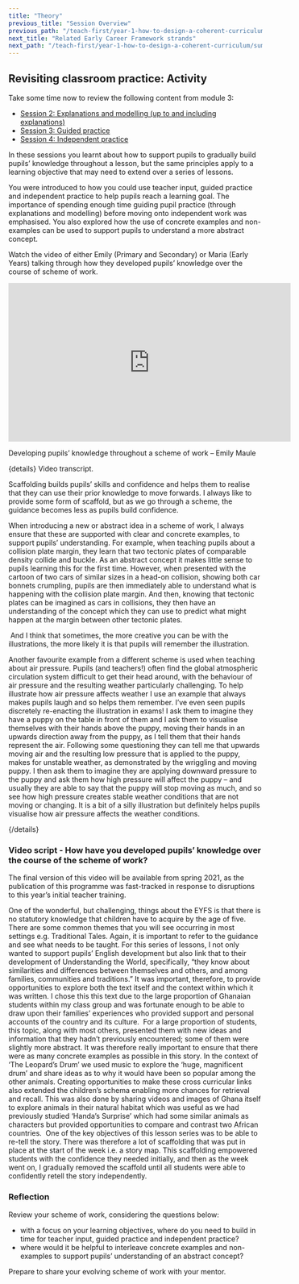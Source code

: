 ```yaml
---
title: "Theory"
previous_title: "Session Overview"
previous_path: "/teach-first/year-1-how-to-design-a-coherent-curriculum/summer-week-5-ect-session-overview"
next_title: "Related Early Career Framework strands"
next_path: "/teach-first/year-1-how-to-design-a-coherent-curriculum/summer-week-5-ect-related-early-career-framework-strands"
---
```


## Revisiting classroom practice: Activity

Take some time now to review the following content from module 3:

- [Session 2: Explanations and modelling (up to and including explanations)](/teach-first/year-1-what-makes-classroom-practice-effective#week-2-explanations-and-modelling)
- [Session 3: Guided practice](/teach-first/year-1-what-makes-classroom-practice-effective#week-3-guided-practice)
- [Session 4: Independent practice](/teach-first/year-1-what-makes-classroom-practice-effective#week-4-independent-practice)

In these sessions you learnt about how to support pupils to gradually build pupils’ knowledge throughout a lesson, but the same principles apply to a learning objective that may need to extend over a series of lessons.

You were introduced to how you could use teacher input, guided practice and independent practice to help pupils reach a learning goal. The importance of spending enough time guiding pupil practice (through explanations and modelling) before moving onto independent work was emphasised. You also explored how the use of concrete examples and non-examples can be used to support pupils to understand a more abstract concept.

Watch the video of either Emily (Primary and Secondary) or Maria (Early Years) talking through how they developed pupils’ knowledge over the course of scheme of work.

<iframe width="560" height="315" src="https://www.youtube.com/embed/W2JV2Oh2ORQ?rel=0" title="YouTube video player" frameborder="0" allow="accelerometer; autoplay; clipboard-write; encrypted-media; gyroscope; picture-in-picture; web-share" allowfullscreen></iframe>

Developing pupils’ knowledge throughout a scheme of work – Emily Maule

{details}
Video transcript.


  Scaffolding builds pupils’ skills and confidence and helps them to realise
  that they can use their prior knowledge to move forwards. I always like to
  provide some form of scaffold, but as we go through a scheme, the guidance
  becomes less as pupils build confidence. 



  When introducing a new or abstract idea in a scheme of work, I always ensure
  that these are supported with clear and concrete examples, to support pupils’
  understanding. For example, when teaching pupils about a collision plate
  margin, they learn that two tectonic plates of comparable density collide and
  buckle. As an abstract concept it makes little sense to pupils learning this
  for the first time. However, when presented with the cartoon of two cars of
  similar sizes in a head-on collision, showing both car bonnets crumpling,
  pupils are then immediately able to understand what is happening with the
  collision plate margin. And then, knowing that tectonic plates can be imagined
  as cars in collisions, they then have an understanding of the concept which
  they can use to predict what might happen at the margin between other tectonic
  plates.
 
   And I think that sometimes, the more creative you can be with the
  illustrations, the more likely it is that pupils will remember the
  illustration. 



  Another favourite example from a different scheme is used when teaching about
  air pressure. Pupils (and teachers!) often find the global atmospheric
  circulation system difficult to get their head around, with the behaviour of
  air pressure and the resulting weather particularly challenging. To help
  illustrate how air pressure affects weather I use an example that always makes
  pupils laugh and so helps them remember. I’ve even seen pupils discretely
  re-enacting the illustration in exams! I ask them to imagine they have a puppy
  on the table in front of them and I ask them to visualise themselves with
  their hands above the puppy, moving their hands in an upwards direction away
  from the puppy, as I tell them that their hands represent the air. Following
  some questioning they can tell me that upwards moving air and the resulting
  low pressure that is applied to the puppy, makes for unstable weather, as
  demonstrated by the wriggling and moving puppy. I then ask them to imagine
  they are applying downward pressure to the puppy and ask them how high
  pressure will affect the puppy – and usually they are able to say that the
  puppy will stop moving as much, and so see how high pressure creates stable
  weather conditions that are not moving or changing. It is a bit of a silly
  illustration but definitely helps pupils visualise how air pressure affects
  the weather conditions.

 {/details}

### Video script - How have you developed pupils’ knowledge over the course of the scheme of work?

The final version of this video will be available from spring 2021, as the publication of this programme was fast-tracked in response to disruptions to this year’s initial teacher training.

One of the wonderful, but challenging, things about the EYFS is that there is no statutory knowledge that children have to acquire by the age of five. There are some common themes that you will see occurring in most settings e.g. Traditional Tales. Again, it is important to refer to the guidance and see what needs to be taught. For this series of lessons, I not only wanted to support pupils’ English development but also link that to their development of Understanding the World, specifically, “they know about similarities and differences between themselves and others, and among families, communities and traditions.” It was important, therefore, to provide opportunities to explore both the text itself and the context within which it was written. I chose this this text due to the large proportion of Ghanaian students within my class group and was fortunate enough to be able to draw upon their families’ experiences who provided support and personal accounts of the country and its culture.&nbsp; For a large proportion of students, this topic, along with most others, presented them with new ideas and information that they hadn’t previously encountered; some of them were slightly more abstract. It was therefore really important to ensure that there were as many concrete examples as possible in this story. In the context of ‘The Leopard’s Drum’ we used music to explore the ‘huge, magnificent drum’ and share ideas as to why it would have been so popular among the other animals. Creating opportunities to make these cross curricular links also extended the children’s schema enabling more chances for retrieval and recall. This was also done by sharing videos and images of Ghana itself to explore animals in their natural habitat which was useful as we had previously studied ‘Handa’s Surprise’ which had some similar animals as characters but provided opportunities to compare and contrast two African countries.&nbsp; One of the key objectives of this lesson series was to be able to re-tell the story. There was therefore a lot of scaffolding that was put in place at the start of the week i.e. a story map. This scaffolding empowered students with the confidence they needed initially, and then as the week went on, I gradually removed the scaffold until all students were able to confidently retell the story independently.

### Reflection

Review your scheme of work, considering the questions below:

- with a focus on your learning objectives, where do you need to build in
  time for teacher input, guided practice and independent practice?
- where would it be helpful to interleave concrete examples and non-examples
  to support pupils’ understanding of an abstract concept?

Prepare to share your evolving scheme of work with your mentor.

